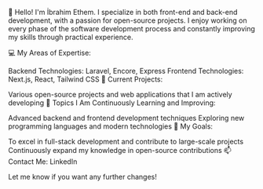 
👋 Hello! I'm İbrahim Ethem. I specialize in both front-end and back-end development, with a passion for open-source projects. I enjoy working on every phase of the software development process and constantly improving my skills through practical experience.

💻 My Areas of Expertise:

Backend Technologies: Laravel, Encore, Express
Frontend Technologies: Next.js, React, Tailwind CSS
🔭 Current Projects:

Various open-source projects and web applications that I am actively developing
🌱 Topics I Am Continuously Learning and Improving:

Advanced backend and frontend development techniques
Exploring new programming languages and modern technologies
🎯 My Goals:

To excel in full-stack development and contribute to large-scale projects
Continuously expand my knowledge in open-source contributions
📫 Contact Me: LinkedIn

Let me know if you want any further changes!
